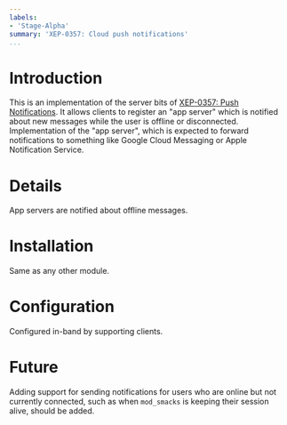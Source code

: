 ```yaml
---
labels:
- 'Stage-Alpha'
summary: 'XEP-0357: Cloud push notifications'
...
```


Introduction
============

This is an implementation of the server bits of [XEP-0357: Push
Notifications](http://xmpp.org/extensions/xep-0357.html). It allows
clients to register an "app server" which is notified about new messages
while the user is offline or disconnected. Implementation of the "app
server", which is expected to forward notifications to something like
Google Cloud Messaging or Apple Notification Service.

Details
=======

App servers are notified about offline messages.

Installation
============

Same as any other module.

Configuration
=============

Configured in-band by supporting clients.

Future
======

Adding support for sending notifications for users who are online but
not currently connected, such as when `mod_smacks` is keeping their
session alive, should be added.
